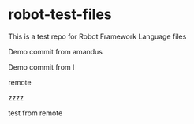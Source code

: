 # robot-test-files

This is a test repo for Robot Framework Language files

Demo commit from amandus


Demo commit from l

remote

zzzz  

test from remote
